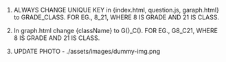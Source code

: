 1. ALWAYS CHANGE UNIQUE KEY in {index.html, question.js, garaph.html} to GRADE_CLASS.
FOR EG., 8_21, WHERE 8 IS GRADE AND 21 IS CLASS.

2. In graph.html change {className} to G()_C().
FOR EG., G8_C21, WHERE 8 IS GRADE AND 21 IS CLASS.

3. UPDATE PHOTO - ./assets/images/dummy-img.png